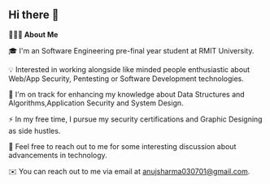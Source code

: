 ## Hi there 👋

**👨🏻‍💻 About Me**

🎓 I'm an Software Engineering pre-final year student at RMIT University.

💡 Interested in working alongside like minded people enthusiastic about Web/App Security, Pentesting or Software Development technologies.

🌱 I'm on track for enhancing my knowledge about Data Structures and Algorithms,Application Security and System Design.

⚡ In my free time, I pursue my security certifications and Graphic Designing as side hustles.

💬 Feel free to reach out to me for some interesting discussion about advancements in technology.

✉️ You can reach out to me via email at anujsharma030701@gmail.com.
